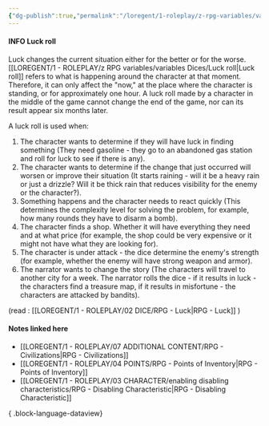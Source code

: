```yaml
---
{"dg-publish":true,"permalink":"/loregent/1-roleplay/z-rpg-variables/variables-dices/luck-roll/","noteIcon":""}
---
```


#### INFO Luck roll

Luck changes the current situation either for the better or for the worse. [[LOREGENT/1 - ROLEPLAY/z RPG variables/variables Dices/Luck roll\|Luck roll]] refers to what is happening around the character at that moment. Therefore, it can only affect the "now," at the place where the character is standing, or for approximately one hour. A luck roll made by a character in the middle of the game cannot change the end of the game, nor can its result appear six months later.

A luck roll is used when:

1. The character wants to determine if they will have luck in finding something (They need gasoline - they go to an abandoned gas station and roll for luck to see if there is any).
2. The character wants to determine if the change that just occurred will worsen or improve their situation (It starts raining - will it be a heavy rain or just a drizzle? Will it be thick rain that reduces visibility for the enemy or the character?).
3. Something happens and the character needs to react quickly (This determines the complexity level for solving the problem, for example, how many rounds they have to disarm a bomb).
4. The character finds a shop. Whether it will have everything they need and at what price (for example, the shop could be very expensive or it might not have what they are looking for).
5. The character is under attack - the dice determine the enemy's strength (for example, whether the enemy will have strong weapon and armor).
6. The narrator wants to change the story (The characters will travel to another city for a week. The narrator rolls the dice - if it results in luck - the characters find a treasure map, if it results in misfortune - the characters are attacked by bandits).

(read : [[LOREGENT/1 - ROLEPLAY/02 DICE/RPG - Luck\|RPG - Luck]] )

#### Notes linked here
- [[LOREGENT/1 - ROLEPLAY/07 ADDITIONAL CONTENT/RPG - Civilizations\|RPG - Civilizations]]
- [[LOREGENT/1 - ROLEPLAY/04 POINTS/RPG - Points of Inventory\|RPG - Points of Inventory]]
- [[LOREGENT/1 - ROLEPLAY/03 CHARACTER/enabling disabling characteristics/RPG - Disabling Characteristic\|RPG - Disabling Characteristic]]

{ .block-language-dataview}
